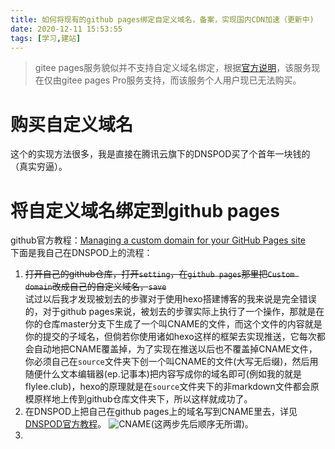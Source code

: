 ```yaml
---
title: 如何将现有的github pages绑定自定义域名，备案，实现国内CDN加速（更新中)
date: 2020-12-11 15:53:55
tags: [学习,建站]
---
```


> gitee pages服务貌似并不支持自定义域名绑定，根据[官方说明](https://gitee.com/help/articles/4228)，该服务现在仅由gitee pages Pro服务支持，而该服务个人用户现已无法购买。

# 购买自定义域名

这个的实现方法很多，我是直接在腾讯云旗下的DNSPOD买了个首年一块钱的（真实穷逼）。

# 将自定义域名绑定到github pages

github官方教程：[Managing a custom domain for your GitHub Pages site](https://docs.github.com/en/free-pro-team@latest/github/working-with-github-pages/managing-a-custom-domain-for-your-github-pages-site#further-reading)  
下面是我自己在DNSPOD上的流程：
1. ~~打开自己的github仓库，打开`setting`，在`github pages`那里把`Custom domain`改成自己的自定义域名，`save`~~  
   试过以后我才发现被划去的步骤对于使用hexo搭建博客的我来说是完全错误的，对于github pages来说，被划去的步骤实际上执行了一个操作，那就是在你的仓库master分支下生成了一个叫CNAME的文件，而这个文件的内容就是你的提交的子域名，但倘若你使用诸如hexo这样的框架去实现推送，它每次都会自动地把CNAME覆盖掉，为了实现在推送以后也不覆盖掉CNAME文件，你必须自己在`source`文件夹下创一个叫CNAME的文件(大写无后缀)，然后用随便什么文本编辑器(ep.记事本)把内容写成你的域名即可(例如我的就是flylee.club)，hexo的原理就是在`source`文件夹下的非markdown文件都会原模原样地上传到github仓库文件夹下，所以这样就成功了。
2. 在DNSPOD上把自己在github pages上的域名写到CNAME里去，详见[DNSPOD官方教程](https://docs.dnspod.cn/dns/5f2d4664e8320f1a740d9cf9/)。
![CNAME](https://cdn.jsdelivr.net/gh/flyleeee/flyleeee.github.io/images/CNAME.png)(这两步先后顺序无所谓)。
3. 